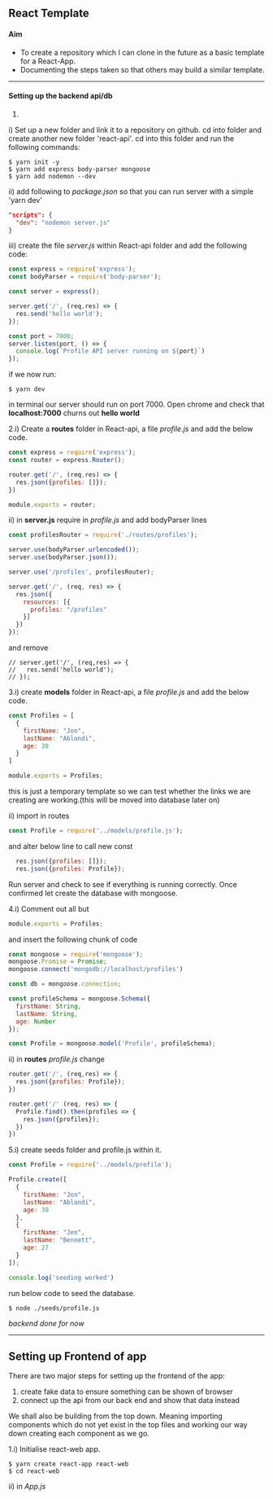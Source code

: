 ## React Template

#### Aim
- To create a repository which I can clone in the future as a basic template for a React-App.
- Documenting the steps taken so that others may build a similar template.
___
#### Setting up the backend api/db
1.
i) Set up a new folder and link it to a repository on github. cd into folder and create another new folder 'react-api'. cd into this folder and run the following commands:

```
$ yarn init -y
$ yarn add express body-parser mongoose
$ yarn add nodemon --dev
```
ii) add following to _package.json_ so that you can run server with a simple 'yarn dev'
```json
"scripts": {
  "dev": "nodemon server.js"
}
```

iii) create the file _server.js_ within React-api folder and add the following code:
```javascript
const express = require('express');
const bodyParser = require('body-parser');

const server = express();

server.get('/', (req,res) => {
  res.send('hello world');
});

const port = 7000;
server.listen(port, () => {
  console.log(`Profile API server running on ${port}`)
});
```
if we now run:
```
$ yarn dev
```
in terminal our server should run on port 7000. Open chrome and check that **localhost:7000** churns out **hello world**

2.i) Create a **routes** folder in React-api, a file _profile.js_ and add the below code.

```javascript
const express = require('express');
const router = express.Router();

router.get('/', (req,res) => {
  res.json({profiles: []});
})

module.exports = router;
```
ii) in **server.js** require in _profile.js_ and add bodyParser lines

```javascript
const profilesRouter = require('./routes/profiles');

server.use(bodyParser.urlencoded());
server.use(bodyParser.json());

server.use('/profiles', profilesRouter);

server.get('/', (req, res) => {
  res.json({
    resources: [{
      profiles: "/profiles"
    }]
  })
});
```
and remove
```
// server.get('/', (req,res) => {
//   res.send('hello world');
// });
```
3.i) create **models** folder in React-api, a file _profile.js_ and add the below code.

```javascript
const Profiles = [
  {
    firstName: "Jon",
    lastName: "Ablondi",
    age: 30
  }
]

module.exports = Profiles;
```
this is just a temporary template so we can test whether the links we are creating are working.(this will be moved into database later on)

ii) import in routes
```javascript
const Profile = require('../models/profile.js');
```
and alter below line to call new const
```javascript
  res.json({profiles: []});
  res.json({profiles: Profile});
```

Run server and check to see if everything is running correctly. Once confirmed let create the database with mongoose.

4.i) Comment out all but
```javascript
module.exports = Profiles;
```

and insert the following chunk of code

```javascript
const mongoose = require('mongoose');
mongoose.Promise = Promise;
mongoose.connect('mongodb://localhost/profiles')

const db = mongoose.connection;

const profileSchema = mongoose.Schema({
  firstName: String,
  lastName: String,
  age: Number
});

const Profile = mongoose.model('Profile', profileSchema);
```
ii) in **routes** _profile.js_ change
```javascript
router.get('/', (req,res) => {
  res.json({profiles: Profile});
})

router.get('/' (req, res) => {
  Profile.find().then(profiles => {
    res.json({profiles});
  })
})

```

5.i) create seeds folder and profile.js within it.

```javascript
const Profile = require('../models/profile');

Profile.create([
  {
    firstName: "Jon",
    lastName: "Ablondi",
    age: 30
  },
  {
    firstName: "Jen",
    lastName: "Bennett",
    age: 27
  }
]);

console.log('seeding worked')
```
run below code to seed the database.
```
$ node ./seeds/profile.js
```
*backend done for now*
___

## Setting up Frontend of app

There are two major steps for setting up the frontend of the app:
1. create fake data to ensure something can be shown of browser
2. connect up the api from our back end and show that data instead

We shall also be building from the top down. Meaning importing components which do not yet exist in the top files and working our way down creating each component as we go.

1.i) Initialise react-web app.
```
$ yarn create react-app react-web
$ cd react-web
```

ii) in *App.js*
